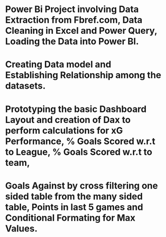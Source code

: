 # Power Bi Project involving Data Extraction from Fbref.com, Data Cleaning in Excel and Power Query, Loading the Data into Power BI.
# Creating Data model and Establishing Relationship among the datasets.
# Prototyping the basic Dashboard Layout and creation of Dax to perform calculations for xG Performance, % Goals Scored w.r.t to League, % Goals Scored w.r.t to team, 
# Goals Against by cross filtering one sided table from the many sided table, Points in last 5 games and Conditional Formating for Max Values.
